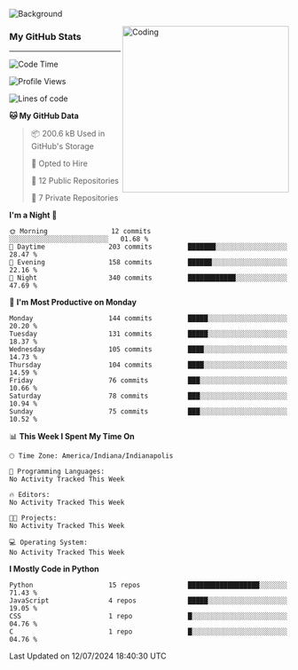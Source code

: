 ![Background](https://github.com/Nguyen-Noah/Nguyen-Noah/assets/112649680/f5d2296f-0508-400c-abcf-47c085708a2a)

<img align="right" alt="Coding" width="300" src="https://cdn.dribbble.com/users/1277312/screenshots/14733298/media/39b1045e593737587dd60e42c8422d1f.gif" >

### My GitHub Stats
---
<!--START_SECTION:waka-->
![Code Time](http://img.shields.io/badge/Code%20Time-191%20hrs%2027%20mins-blue)

![Profile Views](http://img.shields.io/badge/Profile%20Views-0-blue)

![Lines of code](https://img.shields.io/badge/From%20Hello%20World%20I%27ve%20Written-147.5%20thousand%20lines%20of%20code-blue)

**🐱 My GitHub Data** 

> 📦 200.6 kB Used in GitHub's Storage 
 > 
> 💼 Opted to Hire
 > 
> 📜 12 Public Repositories 
 > 
> 🔑 7 Private Repositories 
 > 
**I'm a Night 🦉** 

```text
🌞 Morning                12 commits          ░░░░░░░░░░░░░░░░░░░░░░░░░   01.68 % 
🌆 Daytime                203 commits         ███████░░░░░░░░░░░░░░░░░░   28.47 % 
🌃 Evening                158 commits         ██████░░░░░░░░░░░░░░░░░░░   22.16 % 
🌙 Night                  340 commits         ████████████░░░░░░░░░░░░░   47.69 % 
```
📅 **I'm Most Productive on Monday** 

```text
Monday                   144 commits         █████░░░░░░░░░░░░░░░░░░░░   20.20 % 
Tuesday                  131 commits         █████░░░░░░░░░░░░░░░░░░░░   18.37 % 
Wednesday                105 commits         ████░░░░░░░░░░░░░░░░░░░░░   14.73 % 
Thursday                 104 commits         ████░░░░░░░░░░░░░░░░░░░░░   14.59 % 
Friday                   76 commits          ███░░░░░░░░░░░░░░░░░░░░░░   10.66 % 
Saturday                 78 commits          ███░░░░░░░░░░░░░░░░░░░░░░   10.94 % 
Sunday                   75 commits          ███░░░░░░░░░░░░░░░░░░░░░░   10.52 % 
```


📊 **This Week I Spent My Time On** 

```text
🕑︎ Time Zone: America/Indiana/Indianapolis

💬 Programming Languages: 
No Activity Tracked This Week

🔥 Editors: 
No Activity Tracked This Week

🐱‍💻 Projects: 
No Activity Tracked This Week

💻 Operating System: 
No Activity Tracked This Week
```

**I Mostly Code in Python** 

```text
Python                   15 repos            ██████████████████░░░░░░░   71.43 % 
JavaScript               4 repos             █████░░░░░░░░░░░░░░░░░░░░   19.05 % 
CSS                      1 repo              █░░░░░░░░░░░░░░░░░░░░░░░░   04.76 % 
C                        1 repo              █░░░░░░░░░░░░░░░░░░░░░░░░   04.76 % 
```




 Last Updated on 12/07/2024 18:40:30 UTC
<!--END_SECTION:waka-->

<!--
**Nguyen-Noah/Nguyen-Noah** is a ✨ _special_ ✨ repository because its `README.md` (this file) appears on your GitHub profile.

Here are some ideas to get you started:

- 🔭 I’m currently working on ...
- 🌱 I’m currently learning ...
- 👯 I’m looking to collaborate on ...
- 🤔 I’m looking for help with ...
- 💬 Ask me about ...
- 📫 How to reach me: ...
- 😄 Pronouns: ...
- ⚡ Fun fact: ...
-->
